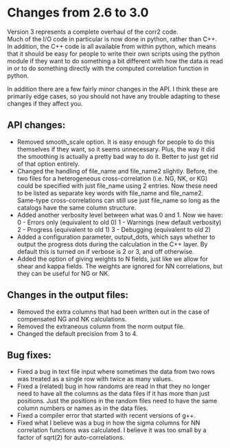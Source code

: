Changes from 2.6 to 3.0
=======================

Version 3 represents a complete overhaul of the corr2 code.  
Much of the I/O code in particular is now done in python, rather than C++.
In addition, the C++ code is all available from within python, which means
that it should be easy for people to write their own scripts using the 
python module if they want to do something a bit different with how the 
data is read in or to do something directly with the computed correlation
function in python.

In addition there are a few fairly minor changes in the API.  I think these
are primarily edge cases, so you should not have any trouble adapting to
these changes if they affect you.

API changes:
------------

- Removed smooth_scale option.  It is easy enough for people to do this
  themselves if they want, so it seems unnecessary.  Plus, the way it
  did the smoothing is actually a pretty bad way to do it.  Better to just
  get rid of that option entirely.
- Changed the handling of file_name and file_name2 slightly.  Before, the
  two files for a heterogeneous cross-correlation (i.e. NG, NK, or KG) could
  be specified with just file_name using 2 entries.  Now these need to be
  listed as separate key words with file_name and file_name2.  Same-type
  cross-correlations can still use just file_name so long as the catalogs
  have the same column structure.
- Added another verbosity level between what was 0 and 1.  Now we have:
    0 - Errors only (equivalent to old 0)
    1 - Warnings (new default verbosity)
    2 - Progress (equivalent to old 1)
    3 - Debugging (equivalent to old 2)
- Added a configuration parameter, output_dots, which says whether to output
  the progress dots during the calculation in the C++ layer.  By default
  this is turned on if verbose is 2 or 3, and off otherwise.
- Added the option of giving weights to N fields, just like we allow for shear
  and kappa fields.  The weights are ignored for NN correlations, but they
  can be useful for NG or NK.

Changes in the output files:
----------------------------

- Removed the extra columns that had been written out in the case of
  compensated NG and NK calculations.
- Removed the extraneous <R> column from the norm output file.
- Changed the default precision from 3 to 4.

Bug fixes:
----------

- Fixed a bug in text file input where sometimes the data from two rows
  was treated as a single row with twice as many values.
- Fixed a (related) bug in how randoms are read in that they no longer need
  to have all the columns as the data files if it has more than just positions.
  Just the positions in the random files need to have the same column numbers
  or names as in the data files.
- Fixed a compiler error that started with recent versions of g++.
- Fixed what I believe was a bug in how the sigma columns for NN correlation 
  functions was calculated.  I believe it was too small by a factor of sqrt(2)
  for auto-correlations.
